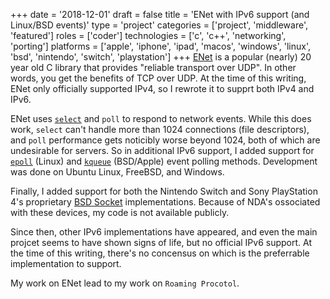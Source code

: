 +++
date = '2018-12-01'
draft = false
title = 'ENet with IPv6 support (and Linux/BSD events)'
type = 'project'
categories = ['project', 'middleware', 'featured']
roles = ['coder']
technologies = ['c', 'c++', 'networking', 'porting']
platforms = ['apple', 'iphone', 'ipad', 'macos', 'windows', 'linux', 'bsd', 'nintendo', 'switch', 'playstation']
+++
[ENet](https://github.com/lsalzman/enet) is a popular (nearly) 20 year old C library that provides "reliable transport over UDP". In other words, you get the benefits of TCP over UDP. At the time of this writing, ENet only officially supported IPv4, so I rewrote it to supprt both IPv4 and IPv6.

ENet uses [`select`](https://en.wikipedia.org/wiki/Select_(Unix)) and `poll` to respond to network events. While this does work, `select` can't handle more than 1024 connections (file descriptors), and `poll` performance gets noticibly worse beyond 1024, both of which are undesirable for servers. So in additional IPv6 support, I added support for [`epoll`](https://en.wikipedia.org/wiki/Epoll) (Linux) and [`kqueue`](https://en.wikipedia.org/wiki/Kqueue) (BSD/Apple) event polling methods. Development was done on Ubuntu Linux, FreeBSD, and Windows.

Finally, I added support for both the Nintendo Switch and Sony PlayStation 4's proprietary [BSD Socket](https://en.wikipedia.org/wiki/Berkeley_sockets) implementations. Because of NDA's ossociated with these devices, my code is not available publicly.

Since then, other IPv6 implementations have appeared, and even the main projcet seems to have shown signs of life, but no official IPv6 support. At the time of this writing, there's no concensus on which is the preferrable implementation to support.

My work on ENet lead to my work on `Roaming Procotol`.
